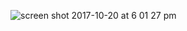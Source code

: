 ![screen shot 2017-10-20 at 6 01 27 pm](https://user-images.githubusercontent.com/29441324/31846450-bac3133c-b5c0-11e7-96e3-581ac19541b3.png)
